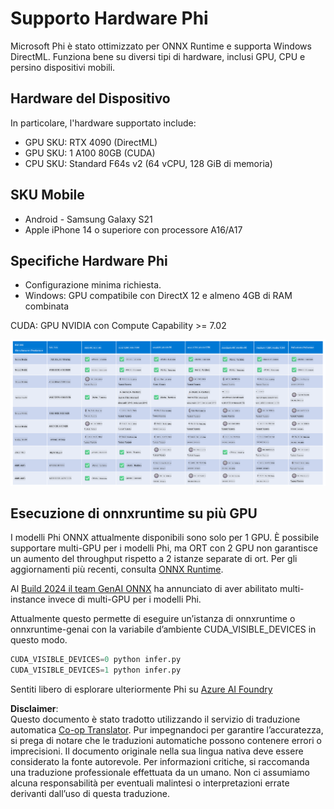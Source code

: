 <!--
CO_OP_TRANSLATOR_METADATA:
{
  "original_hash": "8cdc17ce0f10535da30b53d23fe1a795",
  "translation_date": "2025-07-16T18:24:56+00:00",
  "source_file": "md/01.Introduction/01/01.Hardwaresupport.md",
  "language_code": "it"
}
-->
# Supporto Hardware Phi

Microsoft Phi è stato ottimizzato per ONNX Runtime e supporta Windows DirectML. Funziona bene su diversi tipi di hardware, inclusi GPU, CPU e persino dispositivi mobili.

## Hardware del Dispositivo  
In particolare, l'hardware supportato include:

- GPU SKU: RTX 4090 (DirectML)
- GPU SKU: 1 A100 80GB (CUDA)
- CPU SKU: Standard F64s v2 (64 vCPU, 128 GiB di memoria)

## SKU Mobile

- Android - Samsung Galaxy S21
- Apple iPhone 14 o superiore con processore A16/A17

## Specifiche Hardware Phi

- Configurazione minima richiesta.
- Windows: GPU compatibile con DirectX 12 e almeno 4GB di RAM combinata

CUDA: GPU NVIDIA con Compute Capability >= 7.02

![HardwareSupport](../../../../../translated_images/01.phihardware.5d51b2377cba18afc6949074542f290c56bb278dac3f4f86302aca6d80fffeb9.it.png)

## Esecuzione di onnxruntime su più GPU

I modelli Phi ONNX attualmente disponibili sono solo per 1 GPU. È possibile supportare multi-GPU per i modelli Phi, ma ORT con 2 GPU non garantisce un aumento del throughput rispetto a 2 istanze separate di ort. Per gli aggiornamenti più recenti, consulta [ONNX Runtime](https://onnxruntime.ai/).

Al [Build 2024 il team GenAI ONNX](https://youtu.be/WLW4SE8M9i8?si=EtG04UwDvcjunyfC) ha annunciato di aver abilitato multi-instance invece di multi-GPU per i modelli Phi.

Attualmente questo permette di eseguire un’istanza di onnxruntime o onnxruntime-genai con la variabile d’ambiente CUDA_VISIBLE_DEVICES in questo modo.

```Python
CUDA_VISIBLE_DEVICES=0 python infer.py
CUDA_VISIBLE_DEVICES=1 python infer.py
```

Sentiti libero di esplorare ulteriormente Phi su [Azure AI Foundry](https://ai.azure.com)

**Disclaimer**:  
Questo documento è stato tradotto utilizzando il servizio di traduzione automatica [Co-op Translator](https://github.com/Azure/co-op-translator). Pur impegnandoci per garantire l’accuratezza, si prega di notare che le traduzioni automatiche possono contenere errori o imprecisioni. Il documento originale nella sua lingua nativa deve essere considerato la fonte autorevole. Per informazioni critiche, si raccomanda una traduzione professionale effettuata da un umano. Non ci assumiamo alcuna responsabilità per eventuali malintesi o interpretazioni errate derivanti dall’uso di questa traduzione.